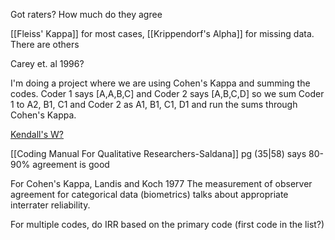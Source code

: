 Got raters? How much do they agree

[[Fleiss' Kappa]] for most cases, [[Krippendorf's Alpha]] for missing data. There are others

Carey et. al 1996?

I'm doing a project where we are using Cohen's Kappa and summing the codes. Coder 1 says \[A,A,B,C\] and Coder 2 says \[A,B,C,D\] so we sum Coder 1 to A2, B1, C1 and Coder 2 as A1, B1, C1, D1 and run the sums through Cohen's Kappa. 

[Kendall's W?](https://en.wikipedia.org/wiki/Kendall%27s_W)

[[Coding Manual For Qualitative Researchers-Saldana]] pg (35|58) says 80-90\% agreement is good

For Cohen's Kappa, Landis and Koch 1977 The measurement of observer agreement for categorical data (biometrics) talks about appropriate interrater reliability.

For multiple codes, do IRR based on the primary code (first code in the list?)